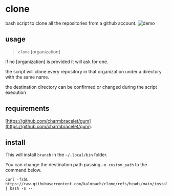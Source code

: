 # clone 
bash script to clone all the repositories from a github account.
![demo](https://github.com/user-attachments/assets/f404a838-f90b-4de6-92db-6f6b99c57545)

## usage
> `clone` [organization]

if no [organization] is provided it will ask for one.

the script will clone every repository in that organization under a directory with the same name.

the destination directory can be confirmed or changed during the script execution


## requirements
[https://github.com/charmbracelet/gum](https://github.com/charmbracelet/gum).

## install
This will install `branch` in the `~/.local/bin` folder.

You can change the destination path passing `-o custom_path` to the command below.
```
curl -fsSL https://raw.githubusercontent.com/kalmbach/clone/refs/heads/main/install.sh | bash -s --
```
